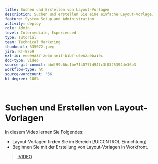```yaml
---
title: Suchen und Erstellen von Layout-Vorlagen
description: Suchen und erstellen Sie eine einfache Layout-Vorlage.
feature: System Setup and Administration
activity: deploy
role: Admin
level: Intermediate, Experienced
type: Tutorial
team: Technical Marketing
thumbnail: 335072.jpeg
jira: KT-8759
exl-id: eee9988f-2e60-4e1f-b1bf-c6e82a9ba19c
doc-type: video
source-git-commit: bbdf99c6bc1be714077fd94fc3f8325394de36b3
workflow-type: ht
source-wordcount: '36'
ht-degree: 100%

---
```


# Suchen und Erstellen von Layout-Vorlagen

In diesem Video lernen Sie Folgendes:

* Layout-Vorlagen finden Sie im Bereich [!UICONTROL Einrichtung]
* Beginnen Sie mit der Erstellung von Layout-Vorlagen in Workfront.

>[!VIDEO](https://video.tv.adobe.com/v/335072/?quality=12&learn=on&enablevpops=1)
